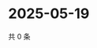 # 2025-05-19

共 0 条

<!-- BEGIN ZHIHUQUESTIONS -->
<!-- 最后更新时间 Mon May 19 2025 08:57:52 GMT+0800 (China Standard Time) -->

<!-- END ZHIHUQUESTIONS -->

